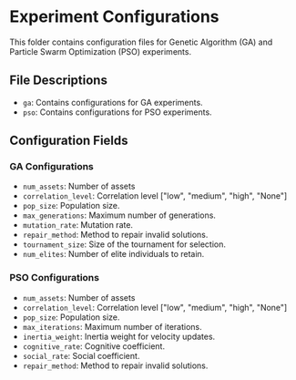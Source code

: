 # Experiment Configurations

This folder contains configuration files for Genetic Algorithm (GA) and Particle Swarm Optimization (PSO) experiments.

## File Descriptions

- `ga`: Contains configurations for GA experiments.
- `pso`: Contains configurations for PSO experiments.

## Configuration Fields

### GA Configurations
- `num_assets`: Number of assets
- `correlation_level`: Correlation level ["low", "medium", "high", "None"]
- `pop_size`: Population size.
- `max_generations`: Maximum number of generations.
- `mutation_rate`: Mutation rate.
- `repair_method`: Method to repair invalid solutions.
- `tournament_size`: Size of the tournament for selection.
- `num_elites`: Number of elite individuals to retain.

### PSO Configurations
- `num_assets`: Number of assets
- `correlation_level`: Correlation level ["low", "medium", "high", "None"]
- `pop_size`: Population size.
- `max_iterations`: Maximum number of iterations.
- `inertia_weight`: Inertia weight for velocity updates.
- `cognitive_rate`: Cognitive coefficient.
- `social_rate`: Social coefficient.
- `repair_method`: Method to repair invalid solutions.